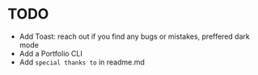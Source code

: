 # TODO

- Add Toast: reach out if you find any bugs or mistakes, preffered dark mode
- Add a Portfolio CLI
- Add `special thanks to` in readme.md
